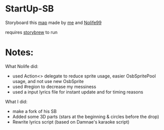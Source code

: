 # StartUp-SB

Storyboard this [map](https://osu.ppy.sh/b/3758152) made by [me](https://osu.ppy.sh/users/18012118) and [Nolife99](https://osu.ppy.sh/users/21286857)

requires [storybrew](https://github.com/Damnae/storybrew) to run

# Notes:

What Nolife did:
- used Action<> delegate to reduce sprite usage, easier OsbSpritePool usage, and not use new OsbSprite
- used #region to decrease my messiness
- used a input lyrics file for instant update and for timing reasons

What I did:
- make a fork of his SB
- Added some 3D parts (stars at the beginning & circles before the drop)
- Rewrite lyrics script (based on Damnae's karaoke script)
